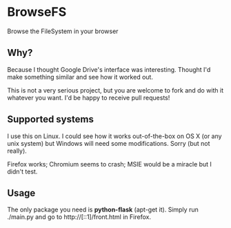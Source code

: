 # BrowseFS

Browse the FileSystem in your browser

## Why?

Because I thought Google Drive's interface was interesting. Thought I'd make
something similar and see how it worked out.

This is not a very serious project, but you are welcome to fork and do with it
whatever you want. I'd be happy to receive pull requests!

## Supported systems

I use this on Linux. I could see how it works out-of-the-box on OS X (or any
unix system) but Windows will need some modifications. Sorry (but not really).

Firefox works; Chromium seems to crash; MSIE would be a miracle but I didn't
test.

## Usage

The only package you need is **python-flask** (apt-get it). Simply run
./main.py and go to http://[::1]/front.html in Firefox.

